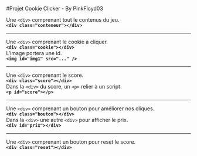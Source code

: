 #Projet Cookie Clicker - By PinkFloyd03

Une `<div>` comprenant tout le contenus du jeu.  
**`<div class="conteneur"></div>`**
____
Une `<div>` comprenant le cookie à cliquer.  
**`<div class="cookie"></div>`**  
L'image portera une id.  
**`<img id="img1" src="..." />`**
____
Une `<div>` comprenant le score.  
**`<div class="score"></div>`**  
Dans la `<div>` du score, un `<p>` relier à un script.  
**`<p id="score"></p>`**
____
Une `<div>` comprenant un bouton pour améliorer nos cliques.  
**`<div class="bouton"></div>`**  
Dans la `<div>` une autre `<div>` pour afficher le prix.  
**`<div id="prix"></div>`**
____
Une `<div>` comprenant un bouton pour reset le score.  
**`<div class="reset"></div>`**  